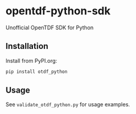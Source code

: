 # opentdf-python-sdk

Unofficial OpenTDF SDK for Python

## Installation

Install from PyPI.org:

```bash
pip install otdf_python
```

## Usage

See `validate_otdf_python.py` for usage examples.
